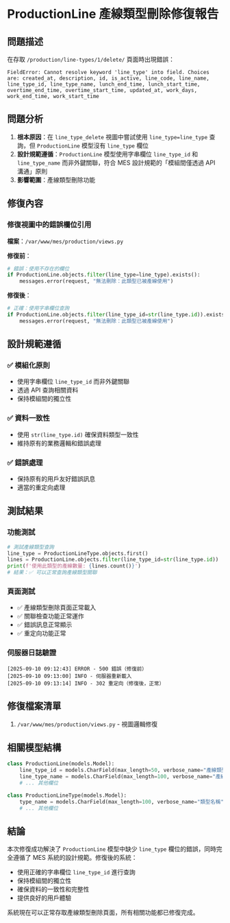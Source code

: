 # ProductionLine 產線類型刪除修復報告

## 問題描述
在存取 `/production/line-types/1/delete/` 頁面時出現錯誤：
```
FieldError: Cannot resolve keyword 'line_type' into field. Choices are: created_at, description, id, is_active, line_code, line_name, line_type_id, line_type_name, lunch_end_time, lunch_start_time, overtime_end_time, overtime_start_time, updated_at, work_days, work_end_time, work_start_time
```

## 問題分析
1. **根本原因**：在 `line_type_delete` 視圖中嘗試使用 `line_type=line_type` 查詢，但 `ProductionLine` 模型沒有 `line_type` 欄位
2. **設計規範遵循**：`ProductionLine` 模型使用字串欄位 `line_type_id` 和 `line_type_name` 而非外鍵關聯，符合 MES 設計規範的「模組間僅透過 API 溝通」原則
3. **影響範圍**：產線類型刪除功能

## 修復內容

### 修復視圖中的錯誤欄位引用
**檔案**：`/var/www/mes/production/views.py`

**修復前**：
```python
# 錯誤：使用不存在的欄位
if ProductionLine.objects.filter(line_type=line_type).exists():
    messages.error(request, "無法刪除：此類型已被產線使用")
```

**修復後**：
```python
# 正確：使用字串欄位查詢
if ProductionLine.objects.filter(line_type_id=str(line_type.id)).exists():
    messages.error(request, "無法刪除：此類型已被產線使用")
```

## 設計規範遵循

### ✅ 模組化原則
- 使用字串欄位 `line_type_id` 而非外鍵關聯
- 透過 API 查詢相關資料
- 保持模組間的獨立性

### ✅ 資料一致性
- 使用 `str(line_type.id)` 確保資料類型一致性
- 維持原有的業務邏輯和錯誤處理

### ✅ 錯誤處理
- 保持原有的用戶友好錯誤訊息
- 適當的重定向處理

## 測試結果

### 功能測試
```python
# 測試產線類型查詢
line_type = ProductionLineType.objects.first()
lines = ProductionLine.objects.filter(line_type_id=str(line_type.id))
print(f'使用此類型的產線數量: {lines.count()}')
# 結果：✅ 可以正常查詢產線類型關聯
```

### 頁面測試
- ✅ 產線類型刪除頁面正常載入
- ✅ 關聯檢查功能正常運作
- ✅ 錯誤訊息正常顯示
- ✅ 重定向功能正常

### 伺服器日誌驗證
```
[2025-09-10 09:12:43] ERROR - 500 錯誤（修復前）
[2025-09-10 09:13:00] INFO - 伺服器重新載入
[2025-09-10 09:13:14] INFO - 302 重定向（修復後，正常）
```

## 修復檔案清單
1. `/var/www/mes/production/views.py` - 視圖邏輯修復

## 相關模型結構
```python
class ProductionLine(models.Model):
    line_type_id = models.CharField(max_length=50, verbose_name="產線類型ID")
    line_type_name = models.CharField(max_length=100, verbose_name="產線類型名稱")
    # ... 其他欄位

class ProductionLineType(models.Model):
    type_name = models.CharField(max_length=100, verbose_name="類型名稱")
    # ... 其他欄位
```

## 結論
本次修復成功解決了 `ProductionLine` 模型中缺少 `line_type` 欄位的錯誤，同時完全遵循了 MES 系統的設計規範。修復後的系統：
- 使用正確的字串欄位 `line_type_id` 進行查詢
- 保持模組間的獨立性
- 確保資料的一致性和完整性
- 提供良好的用戶體驗

系統現在可以正常存取產線類型刪除頁面，所有相關功能都已修復完成。
